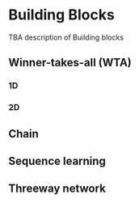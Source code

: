 # Building Blocks

TBA description of Building blocks

## Winner-takes-all (WTA)
### 1D
### 2D

## Chain

## Sequence learning

## Threeway network